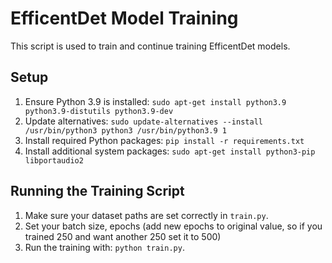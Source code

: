# EfficentDet Model Training
This script is used to train and continue training EfficentDet models.

## Setup
1. Ensure Python 3.9 is installed: `sudo apt-get install python3.9 python3.9-distutils python3.9-dev`
2. Update alternatives: `sudo update-alternatives --install /usr/bin/python3 python3 /usr/bin/python3.9 1`
3. Install required Python packages: `pip install -r requirements.txt`
4. Install additional system packages: `sudo apt-get install python3-pip libportaudio2`

## Running the Training Script
1. Make sure your dataset paths are set correctly in `train.py`.
2. Set your batch size, epochs (add new epochs to original value, so if you trained 250 and want another 250 set it to 500)
3. Run the training with: `python train.py`.
